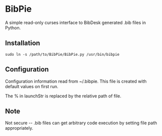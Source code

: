 BibPie
======

A simple read-only curses interface to BibDesk generated .bib files in Python.

Installation
-------------
    sudo ln -s /path/to/BibPie/BibPie.py /usr/bin/bibpie

Configuration
-------------
Configuration information read from ~/.bibpie. This file is created with default values on first run.

The % in launchStr is replaced by the relative path of file.

Note
----
Not secure -- .bib files can get arbitrary code execution by setting file path appropriately.

